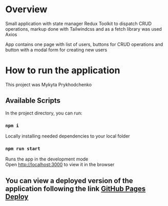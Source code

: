 # Overview

Small application with state manager Redux Toolkit to dispatch CRUD operations, markup done with Tailwindcss and as a fetch library was used Axios

App contains one page with list of users, buttons for CRUD operations and button with a modal form for creating new users

# How to run the application

This project was Mykyta Prykhodchenko

## Available Scripts

In the project directory, you can run:

### `npm i`

Locally installing needed dependencies to your local folder

### `npm run start`

Runs the app in the development mode\
Open [http://localhost:3000](http://localhost:3000) to view it in the browser

## You can view a deployed version of the application following the link [GitHub Pages Deploy](https://prykhodchenkomykyta.github.io/user-crud-app)